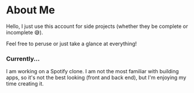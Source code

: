 # About Me

Hello, I just use this account for side projects (whether they be complete or incomplete 😅).

Feel free to peruse or just take a glance at everything!

### Currently...

I am working on a Spotify clone. I am not the most familiar with building apps, so it's not the best looking (front and back end), but I'm enjoying my time creating it.

<!--
**davleop/davleop** is a ✨ _special_ ✨ repository because its `README.md` (this file) appears on your GitHub profile.

Here are some ideas to get you started:

- 🔭 I’m currently working on ...
- 🌱 I’m currently learning ...
- 👯 I’m looking to collaborate on ...
- 🤔 I’m looking for help with ...
- 💬 Ask me about ...
- 📫 How to reach me: ...
- 😄 Pronouns: ...
- ⚡ Fun fact: ...
-->
